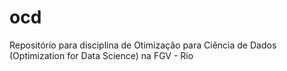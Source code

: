 # ocd
Repositório para disciplina de Otimização para Ciência de Dados (Optimization for Data Science) na FGV - Rio
